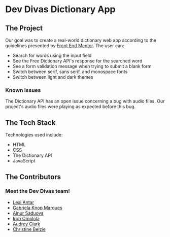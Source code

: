 # Dev Divas Dictionary App

## The Project

Our goal was to create a real-world dictionary web app according to the guidelines presented by [Front End Mentor](https://www.frontendmentor.io/challenges/dictionary-web-app-h5wwnyuKFL). The user can:
- Search for words using the input field
- See the Free Dictionary API's response for the searched word
- See a form validation message when trying to submit a blank form
- Switch between serif, sans serif, and monospace fonts
- Switch between light and dark themes

### Known Issues
The Dictionary API has an open issue concerning a bug with audio files. Our project's audio files were playing as expected before this bug. 

## The Tech Stack

Technologies used include:
- HTML
- CSS
- The Dictionary API
- JavaScript

## The Contributors

### Meet the Dev Divas team!
- [Lexi Antar](https://github.com/lexoskeleton)
- [Gabriela Knop Marques](https://github.com/knopgm)
- [Ainur Saduova](https://github.com/NuraSad)
- [Iroh Omolola](https://github.com/Iroh-Omolola)
- [Audrey Clark](https://github.com/audreyclarkdev)
- [Christine Belzie](https://github.com/CBID2)

<!-- <a href="https://github.com/lexoskeleton/feq_dictionary_app/graphs/contributors">
  <img src="https://contrib.rocks/image?repo=lexoskeleton/feq_dictionary_app" />
</a>

Made with [contrib.rocks](https://contrib.rocks). -->